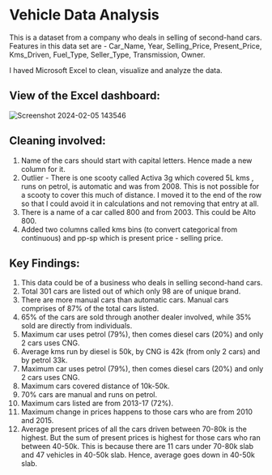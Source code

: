 # Vehicle Data Analysis

This is a dataset from a company who deals in selling of second-hand cars. Features in this data set are - Car_Name, Year, Selling_Price,	Present_Price, Kms_Driven, Fuel_Type, Seller_Type, Transmission, Owner.

I haved Microsoft Excel to clean, visualize and analyze the data.

## View of the Excel dashboard:

![Screenshot 2024-02-05 143546](https://github.com/kanishkagargg/Vehicle-Data-Set-Excel/assets/140965958/45b83732-1782-4a20-9c7e-482911239454)

## Cleaning involved: 
  1.	Name of the cars should start with capital letters. Hence made a new column for it.
  2.	Outlier - There is one scooty called Activa 3g which covered 5L kms , runs on petrol, is automatic and was from 2008. This is not possible for a scooty to cover this much of distance. I moved it to the end    of the row so that I could avoid it in calculations and not removing that entry at all.
  3.	There is a name of a car called 800 and from 2003. This could be Alto 800.
  4. Added two columns called kms bins (to convert categorical from continuous) and pp-sp which is present price - selling price.

## Key Findings:
  1.	This data could be of a business who deals in selling second-hand cars.
  2.	Total 301 cars are listed out of which only 98 are of unique brand.
  3.	There are more manual cars than automatic cars. Manual cars comprises of 87% of the total cars listed.
  4.	65% of the cars are sold through another dealer involved, while 35% sold are directly from individuals.
  5.	Maximum car uses petrol (79%), then comes diesel cars (20%) and only 2 cars uses CNG.
  6.	Average kms run by diesel is 50k, by CNG is 42k (from only 2 cars) and by petrol 33k.
  7.	Maximum car uses petrol (79%), then comes diesel cars (20%) and only 2 cars uses CNG.
  8.	Maximum cars covered distance of 10k-50k. 
  9.	70% cars are manual and runs on petrol.
  10.	Maximum cars listed are from 2013-17 (72%).
  11.	Maximum change in prices happens to those cars who are from 2010 and 2015.
  12.	Average present prices of all the cars driven between 70-80k is the highest. But the sum of present prices is highest for those cars who ran between 40-50k. This is because there are 11 cars under 70-80k      slab and 47 vehicles in 40-50k slab. Hence, average goes down in 40-50k slab.

